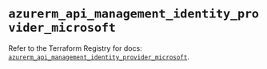 # `azurerm_api_management_identity_provider_microsoft`

Refer to the Terraform Registry for docs: [`azurerm_api_management_identity_provider_microsoft`](https://registry.terraform.io/providers/hashicorp/azurerm/4.41.0/docs/resources/api_management_identity_provider_microsoft).
